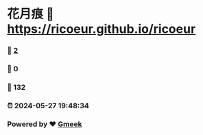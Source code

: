 # 花月痕 :link: https://ricoeur.github.io/ricoeur 
### :page_facing_up: [2](https://ricoeur.github.io/ricoeur/tag.html) 
### :speech_balloon: 0 
### :hibiscus: 132 
### :alarm_clock: 2024-05-27 19:48:34 
### Powered by :heart: [Gmeek](https://github.com/Meekdai/Gmeek)
